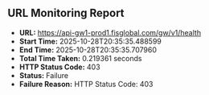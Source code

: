 ## URL Monitoring Report

- **URL:** https://api-gw1-prod1.fisglobal.com/gw/v1/health
- **Start Time:** 2025-10-28T20:35:35.488599
- **End Time:** 2025-10-28T20:35:35.707960
- **Total Time Taken:** 0.219361 seconds
- **HTTP Status Code:** 403
- **Status:** Failure
- **Failure Reason:** HTTP Status Code: 403

